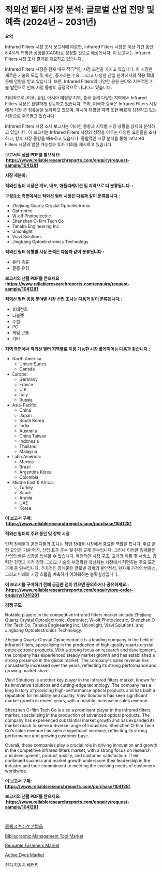 <p><h1>적외선 필터 시장 분석: 글로벌 산업 전망 및 예측 (2024년 ~ 2031년)</h1></p><p><strong>요약</strong></p>
<p><p>Infrared Filters 시장 조사 보고서에 따르면, Infrared Filters 시장은 예상 기간 동안 8.4%의 연평균 성장률(CAGR)로 성장할 것으로 예상됩니다. 이 보고서는 Infrared Filters 시장 조사 결과를 개요하고 있습니다.</p><p>Infrared Filters 시장은 현재 매우 적극적인 시장 조건을 가지고 있습니다. 이 시장은 새로운 기술의 도입 및 혁신, 증가하는 수요, 그리고 다양한 산업 분야에서의 적용 확대 등에 영향을 받고 있습니다. 또한, Infrared Filters의 다양한 응용 분야와 지속적인 기술 발전으로 인해 시장 동향이 긍정적으로 나타나고 있습니다.</p><p>지리적으로, 미국, 유럽, 아시아 태평양 지역, 중국 등의 다양한 지역에서 Infrared Filters 시장은 활발하게 활동하고 있습니다. 특히, 미국과 중국은 Infrared Filters 시장에서 가장 큰 점유율을 보유하고 있으며, 아시아 태평양 지역 또한 빠르게 성장하고 있는 시장으로 주목받고 있습니다.</p><p>Infrared Filters 시장 조사 보고서는 이러한 동향과 지역별 시장 상황을 상세히 분석하고 있습니다. 이 보고서는 Infrared Filters 시장의 성장을 이루는 다양한 요인들을 조사하고, 향후 시장 동향을 예측하고 있습니다. 종합적인 시장 분석을 통해 Infrared Filters 시장의 발전 가능성과 투자 기회를 제시하고 있습니다.</p></p>
<p><strong>보고서의 샘플 PDF를 받으세요: &nbsp;<a href="https://www.reliableresearchreports.com/enquiry/request-sample/1041281">https://www.reliableresearchreports.com/enquiry/request-sample/1041281</a></strong></p>
<p><strong>시장 세분화:</strong></p>
<p><strong> 적외선 필터 시장은 개요, 배포, 애플리케이션 및 지역으로 더 분류됩니다. :</strong></p>
<p><strong>구성요소 측면에서는 적외선 필터 시장은 다음과 같이 분류됩니다.:</strong></p>
<p><ul><li>Zhejiang Quartz Crystal Optoelectronic</li><li>Optrontec</li><li>W-olf Photoelectric</li><li>Shenzhen O-film Tech Co</li><li>Tanaka Engineering Inc</li><li>Unionlight</li><li>Viavi Solutions</li><li>Jingbang Optoelectronics Technology</li></ul></p>
<p><strong> 적외선 필터 유형별 시장 분석은 다음과 같이 분류됩니다.:</strong></p>
<p><ul><li>유리 종류</li><li>필름 유형</li></ul></p>
<p><strong>보고서의 샘플 PDF를 받으세요 :<a href="https://www.reliableresearchreports.com/enquiry/request-sample/1041281">https://www.reliableresearchreports.com/enquiry/request-sample/1041281</a></strong></p>
<p><strong> 적외선 필터 응용 분야별 시장 산업 조사는 다음과 같이 분류됩니다.:</strong></p>
<p><ul><li>휴대전화</li><li>타블렛</li><li>수첩</li><li>PC</li><li>게임 콘솔</li><li>기타</li></ul></p>
<p><strong>지역 측면에서 적외선 필터 지역별로 이용 가능한 시장 플레이어는 다음과 같습니다.:</strong></p>
<p><ul>
    <li>
        North America:
        <ul>
            <li>United States</li>
            <li>Canada</li>
        </ul>
    </li>
    <li>
        Europe:
        <ul>
            <li>Germany</li>
            <li>France</li>
            <li>U.K.</li>
            <li>Italy</li>
            <li>Russia</li>
        </ul>
    </li>
    <li>
        Asia-Pacific:
        <ul>
            <li>China</li>
            <li>Japan</li>
            <li>South Korea</li>
            <li>India</li>
            <li>Australia</li>
            <li>China Taiwan</li>
            <li>Indonesia</li>
            <li>Thailand</li>
            <li>Malaysia</li>
        </ul>
    </li>
    <li>
        Latin America:
        <ul>
            <li>Mexico</li>
            <li>Brazil</li>
            <li>Argentina Korea</li>
            <li>Colombia</li>
        </ul>
    </li>
    <li>
        Middle East & Africa:
        <ul>
            <li>Turkey</li>
            <li>Saudi</li>
            <li>Arabia</li>
            <li>UAE</li>
            <li>Korea</li>
        </ul>
    </li>
    </ul></p>
<p><strong>이 보고서 구매: &nbsp;<a href="https://www.reliableresearchreports.com/purchase/1041281">https://www.reliableresearchreports.com/purchase/1041281</a></strong></p>
<p><strong>적외선 필터의 주요 동인 및 장벽 시장</strong></p>
<p><p>인적 장애물과 운전자들의 조치는 적령 장애물 시장에서 중요한 역할을 합니다. 주요 운전 요인은 기술 혁신, 산업 표준 준수 및 환경 규제 준수입니다. 그러나 이러한 장애물은 산업의 빠른 성장을 방해할 수 있습니다. 독점적인 시장 구조, 고가의 제품 및 서비스, 강력한 경쟁과 가격 경쟁, 그리고 기술의 부정확한 최신화는 시장에서 직면하는 주요 도전 과제 중 일부입니다. 추가적인 장애물은 글로벌 경제의 불안정성, 원자재 가격의 변동성, 그리고 미래의 시장 흐름을 예측하기 어려워하는 불확실성입니다.</p></p>
<p><strong>이 보고서를 구매하기 전에 궁금한 점이 있으면 문의하거나 공유하세요.: &nbsp;<a href="https://www.reliableresearchreports.com/enquiry/pre-order-enquiry/1041281">https://www.reliableresearchreports.com/enquiry/pre-order-enquiry/1041281</a></strong></p>
<p><strong>경쟁 구도</strong></p>
<p><p>Notable players in the competitive infrared filters market include Zhejiang Quartz Crystal Optoelectronic, Optrontec, W-olf Photoelectric, Shenzhen O-film Tech Co, Tanaka Engineering Inc, Unionlight, Viavi Solutions, and Jingbang Optoelectronics Technology.</p><p>Zhejiang Quartz Crystal Optoelectronic is a leading company in the field of infrared filters, specializing in the production of high-quality quartz crystal optoelectronic products. With a strong focus on research and development, the company has experienced steady market growth and has established a strong presence in the global market. The company's sales revenue has consistently increased over the years, reflecting its strong performance and growing market share.</p><p>Viavi Solutions is another key player in the infrared filters market, known for its innovative solutions and cutting-edge technology. The company has a long history of providing high-performance optical products and has built a reputation for reliability and quality. Viavi Solutions has seen significant market growth in recent years, with a notable increase in sales revenue.</p><p>Shenzhen O-film Tech Co is also a prominent player in the infrared filters market, specializing in the production of advanced optical products. The company has experienced substantial market growth and has expanded its market reach to serve a diverse range of industries. Shenzhen O-film Tech Co's sales revenue has seen a significant increase, reflecting its strong performance and growing customer base.</p><p>Overall, these companies play a crucial role in driving innovation and growth in the competitive infrared filters market, with a strong focus on research and development, product quality, and customer satisfaction. Their continued success and market growth underscore their leadership in the industry and their commitment to meeting the evolving needs of customers worldwide.</p></p>
<p><strong>이 보고서 구매: &nbsp; <a href="https://www.reliableresearchreports.com/purchase/1041281">https://www.reliableresearchreports.com/purchase/1041281</a></strong></p>
<p><strong>보고서의 샘플 PDF를 받으세요: &nbsp;<a href="https://www.reliableresearchreports.com/enquiry/request-sample/1041281">https://www.reliableresearchreports.com/enquiry/request-sample/1041281</a></strong><strong></strong></p>
<p>&nbsp;</p>
<p><p><a href="https://github.com/ihabdkwlxs948/Market-Research-Report-List-1/blob/main/6271517190652.md">高級スキンケア製品</a></p><p><a href="https://issuu.com/reportprime-2/docs/bibliographic-management-tool-market-size-2030.ppt">Bibliographic Management Tool Market</a></p><p><a href="https://github.com/Paul14Anderson63/Market-Research-Report-List-3/blob/main/reusable-fasteners-market.md">Reusable Fasteners Market</a></p><p><a href="https://github.com/mabutironaldo/Market-Research-Report-List-3/blob/main/active-dyes-market.md">Active Dyes Market</a></p><p><a href="https://github.com/hxzi07639916/Market-Research-Report-List-1/blob/main/3650223190437.md">전기 자동차 배터리</a></p></p>
